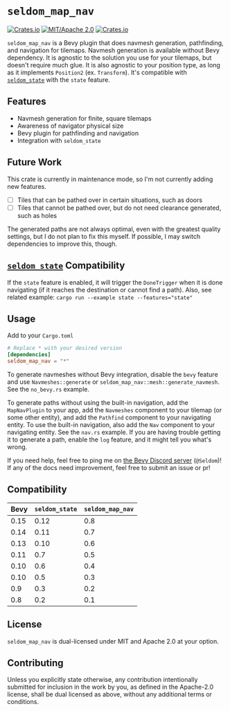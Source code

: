 # `seldom_map_nav`

[![Crates.io](https://img.shields.io/crates/v/seldom_map_nav.svg)](https://crates.io/crates/seldom_map_nav)
[![MIT/Apache 2.0](https://img.shields.io/badge/license-MIT%2FApache-blue.svg)](https://github.com/Seldom-SE/seldom_map_nav#license)
[![Crates.io](https://img.shields.io/crates/d/seldom_map_nav.svg)](https://crates.io/crates/seldom_map_nav)

`seldom_map_nav` is a Bevy plugin that does navmesh generation, pathfinding, and navigation for
tilemaps. Navmesh generation is available without Bevy dependency. It is agnostic to the solution
you use for your tilemaps, but doesn't require much glue. It is also agnostic to your position type,
as long as it implements `Position2` (ex. `Transform`). It's compatible with
[`seldom_state`](https://github.com/Seldom-SE/seldom_state) with the `state` feature.

## Features

- Navmesh generation for finite, square tilemaps
- Awareness of navigator physical size
- Bevy plugin for pathfinding and navigation
- Integration with `seldom_state`

## Future Work

This crate is currently in maintenance mode, so I'm not currently adding new features.

- [ ] Tiles that can be pathed over in certain situations, such as doors
- [ ] Tiles that cannot be pathed over, but do not need clearance generated, such as holes

The generated paths are not always optimal, even with the greatest quality settings,
but I do not plan to fix this myself. If possible, I may switch dependencies to improve this,
though.

## [`seldom_state`](https://github.com/Seldom-SE/seldom_state) Compatibility

If the `state` feature is enabled, it will trigger the `DoneTrigger` when it is done navigating (if
it reaches the destination or cannot find a path).
Also, see related example: `cargo run --example state --features="state"`

## Usage

Add to your `Cargo.toml`

```toml
# Replace * with your desired version
[dependencies]
seldom_map_nav = "*"
```

To generate navmeshes without Bevy integration, disable the `bevy` feature
and use `Navmeshes::generate` or `seldom_map_nav::mesh::generate_navmesh`.
See the `no_bevy.rs` example.

To generate paths without using the built-in navigation, add the `MapNavPlugin` to your app,
add the `Navmeshes` component to your tilemap (or some other entity), and add
the `Pathfind` component to your navigating entity. To use the built-in navigation, also add
the `Nav` component to your navigating entity. See the `nav.rs` example. If you are having trouble
getting it to generate a path, enable the `log` feature, and it might tell you what's wrong.

If you need help, feel free to ping me
on [the Bevy Discord server](https://discord.com/invite/bevy) (`@Seldom`)! If any of the docs
need improvement, feel free to submit an issue or pr!

## Compatibility

| Bevy | `seldom_state` | `seldom_map_nav` |
| ---- | -------------- | ---------------- |
| 0.15 | 0.12           | 0.8              |
| 0.14 | 0.11           | 0.7              |
| 0.13 | 0.10           | 0.6              |
| 0.11 | 0.7            | 0.5              |
| 0.10 | 0.6            | 0.4              |
| 0.10 | 0.5            | 0.3              |
| 0.9  | 0.3            | 0.2              |
| 0.8  | 0.2            | 0.1              |

## License

`seldom_map_nav` is dual-licensed under MIT and Apache 2.0 at your option.

## Contributing

Unless you explicitly state otherwise, any contribution intentionally submitted for inclusion
in the work by you, as defined in the Apache-2.0 license, shall be dual licensed as above,
without any additional terms or conditions.
